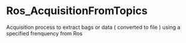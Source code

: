 # Ros_AcquisitionFromTopics
Acquisition process to extract bags or data ( converted to file ) using a specified frenquency from Ros
